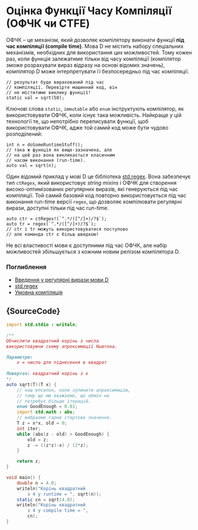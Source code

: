 # Оцінка Функції Часу Компіляції (ОФЧК чи CTFE)

ОФЧК – це механізм, який дозволяє компілятору виконати функції
**під час компіляції (compile time)**.
Мова D не містить набору спеціальних механізмів, необхідних для
використання цих можливостей. Тому кожен раз, коли функція залежатиме
тільки від часу компіляції (компілятор зможе розрахувати вираз відразу
на основі відомих значень), компілятор D може інтерпретувати її
безпосередньо під час компіляції.

    // результат буде вирахований під час
    // компіляції. Перевірте машинний код, він
    // не міститиме виклику функції!
    static val = sqrt(50);

Ключові слова `static`, `immutable` або `enum` інструктують компілятор,
як використовувати ОФЧК, коли існує така можливість. Найкраще у цій
технології те, що непотрібно переписувати функції, щоб використовувати
ОФЧК, адже той самий код може бути чудово розподілений:

    int n = doSomeRuntimeStuff();
    // така ж функція як вище-зазначена, але
    // на цей раз вона викликається класичним
    // часом виконання (run-time).
    auto val = sqrt(n);

Один відомий приклад у мові D це бібліотека [std.regex](https://dlang.org/phobos/std_regex.html).
Вона забезпечує тип `ctRegex`, який використовує *string mixins* і ОФЧК
для створення високо-оптимізованих регулярних виразів, які генеруються
під час компіляції. Той самий базовий код повторно використовується
під час виконання run-time версії `regex`, що дозволяє компілювати
регулярні вирази, доступні тільки під час run-time. 

    auto ctr = ctRegex!(`^.*/([^/]+)/?$`);
    auto tr = regex(`^.*/([^/]+)/?$`);
    // ctr і tr можуть використовуватися поступово
    // але команда ctr є більш швидкою!

Не всі властивості мови є доступними під час ОФЧК, але набір
можливостей збільшується з кожним новим релізом компілятора D.

### Поглиблення

- [Введення у регулярні вирази мови D](https://dlang.org/regular-expression.html)
- [std.regex](https://dlang.org/phobos/std_regex.html)
- [Умовна компіляція](https://dlang.org/spec/version.html)

## {SourceCode}

```d
import std.stdio : writeln;

/**
Обчислити квадратний корінь з числа
використовуючи схему апроксимації Ньютона.

Параметри:
    x = число для піднесення в квадрат
    
Повертає: квадратний корінь з x 
*/
auto sqrt(T)(T x) {
    // наш епсилон, коли зупинити апроксимацію,
    // тому що ми вважаємо, що обмін не
    // потребує більше ітерацій.
    enum GoodEnough = 0.01;
    import std.math : abs;
    // вибраємо гарне стартове значення.
    T z = x*x, old = 0;
    int iter;
    while (abs(z - old) > GoodEnough) {
        old = z;
        z -= ((z*z)-x) / (2*z);
    }

    return z;
}

void main() {
    double n = 4.0;
    writeln("Корінь квадратний
        з 4 у runtime = ", sqrt(n));
    static cn = sqrt(4.0);
    writeln("Корінь квадратний
        з 4 у compile time = ",
        cn);
}
```
